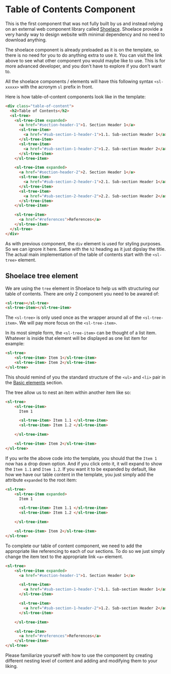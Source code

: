 # Table of Contents Component

This is the first component that was not fully built by us and instead relying on an external web component library called [Shoelace](https://shoelace.style/). Shoelace provide a very handy way to design website with minimal dependency and no need to download anything.

The shoelace component is already preloaded as it is on the template, so there is no need for you to do anything extra to use it. You can visit the link above to see what other component you would maybe like to use. This is for more advanced developer, and you don't have to explore if you don't want to.

All the shoelace components / elements will have this following syntax `<sl-xxxxx>` with the acronym `sl` prefix in front.

Here is how table-of-content components look like in the template:

```html
<div class="table-of-content">
  <h2>Table of Contents</h2>
  <sl-tree>
    <sl-tree-item expanded>
      <a href="#section-header-1">1. Section Header 1</a>
      <sl-tree-item>
        <a href="#sub-section-1-header-1">1.1. Sub-section Header 1</a>
      </sl-tree-item>
      <sl-tree-item>
        <a href="#sub-section-1-header-2">1.2. Sub-section Header 2</a>
      </sl-tree-item>
    </sl-tree-item>

    <sl-tree-item expanded>
      <a href="#section-header-2">2. Section Header 1</a>
      <sl-tree-item>
        <a href="#sub-section-2-header-1">2.1. Sub-section Header 1</a>
      </sl-tree-item>
      <sl-tree-item>
        <a href="#sub-section-2-header-2">2.2. Sub-section Header 2</a>
      </sl-tree-item>
    </sl-tree-item>

    <sl-tree-item>
      <a href="#references">References</a>
    </sl-tree-item>
  </sl-tree>
</div>
```

As with previous component, the `div` element is used for styling purposes. So we can ignore it here. Same with the `h2` heading as it just dipslay the title. The actual main implementation of the table of contents start with the `<sl-tree>` element.

## Shoelace tree element

We are using the `tree` element in Shoelace to help us with structuring our table of contents. There are only 2 component you need to be awared of:

```html
<sl-tree></sl-tree>
<sl-tree-item></sl-tree-item>
```

The `<sl-tree>` is only used once as the wrapper around all of the `<sl-tree-item>`. We will pay more focus on the `<sl-tree-item>`.

In its most simple form, the `<sl-tree-item>` can be thought of a list item. Whatever is inside that element will be displayed as one list item for example:

```html
<sl-tree>
    <sl-tree-item> Item 1</sl-tree-item>
    <sl-tree-item> Item 2</sl-tree-item>
</sl-tree>
```

This should remind of you the standard structure of the `<ul>` and `<li>` pair in the [Basic elements](./basic-elements.md) section.

The tree allow us to nest an item within another item like so:

```html
<sl-tree>
    <sl-tree-item> 
      Item 1

      <sl-tree-item> Item 1.1 </sl-tree-item>
      <sl-tree-item> Item 1.2 </sl-tree-item>

    </sl-tree-item>

    <sl-tree-item> Item 2</sl-tree-item>
</sl-tree>
```

If you write the above code into the template, you should that the `Item 1` now has a drop down option. And if you click onto it, it will expand to show the `Item 1.1` and `Item 1.2`. If you want it to be expanded by default, like how we have our table content in the template, you just simply add the attribute `expanded` to the root item:

```html
<sl-tree>
    <sl-tree-item expanded>
      Item 1

      <sl-tree-item> Item 1.1 </sl-tree-item>
      <sl-tree-item> Item 1.2 </sl-tree-item>

    </sl-tree-item>

    <sl-tree-item> Item 2</sl-tree-item>
</sl-tree>
```

To complete our table of content component, we need to add the appropriate like referencing to each of our sections. To do so we just simply change the item text to the appropriate link `<a>` element.

```html
<sl-tree>
    <sl-tree-item expanded>
      <a href="#section-header-1">1. Section Header 1</a>

      <sl-tree-item>
        <a href="#sub-section-1-header-1">1.1. Sub-section Header 1</a>
      </sl-tree-item>

      <sl-tree-item>
        <a href="#sub-section-1-header-2">1.2. Sub-section Header 2</a>
      </sl-tree-item>

    </sl-tree-item>

    <sl-tree-item>
      <a href="#references">References</a>
    </sl-tree-item>
</sl-tree>
```

Please familiarize yourself with how to use the component by creating different nesting level of content and adding and modifying them to your liking.
